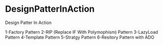# DesignPatterInAction
Design Patter In Action

1-Factory Pattern
2-RIP (Replace IF With Polymophism) Pattern
3-LazyLoad Pattern
4-Template Pattern
5-Stratgy Pattern
6-Resitory Pattern with ADO
